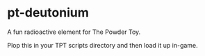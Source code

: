 # pt-deutonium
A fun radioactive element for The Powder Toy.

Plop this in your TPT scripts directory and then load it up in-game.
